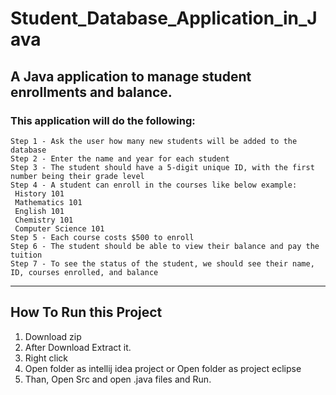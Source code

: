 # Student_Database_Application_in_Java
## A Java application to manage student enrollments and balance.

### This application will do the following:
    Step 1 - Ask the user how many new students will be added to the database
    Step 2 - Enter the name and year for each student
    Step 3 - The student should have a 5-digit unique ID, with the first number being their grade level
    Step 4 - A student can enroll in the courses like below example:
     History 101
     Mathematics 101
     English 101
     Chemistry 101
     Computer Science 101
    Step 5 - Each course costs $500 to enroll
    Step 6 - The student should be able to view their balance and pay the tuition
    Step 7 - To see the status of the student, we should see their name, ID, courses enrolled, and balance
    
--- 
## How To Run this Project
1. Download zip
2. After Download Extract it.
3. Right click
4. Open folder as intellij idea project or Open folder as project eclipse
5. Than, Open Src and open .java files and Run.
